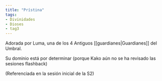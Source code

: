 ```yaml
---
title: "Prístina"
tags:
- Divinidades
- Dioses
- tag3
---
```

Adorada por Luma, una de los 4 Antiguos [[guardianes|Guardianes]] del Umbral.

Su dominio está por determinar (porque Kako aún no se ha revisado las sesiones flashback)

(Referenciada en la sesión inicial de la S2)
